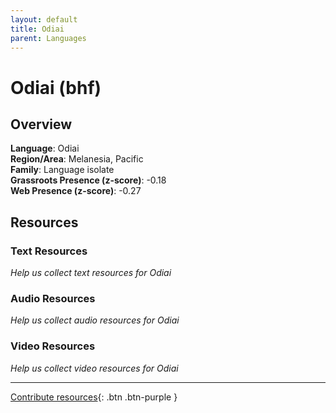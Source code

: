 ```yaml
---
layout: default
title: Odiai
parent: Languages
---
```


# Odiai (bhf)

## Overview

**Language**: Odiai  
**Region/Area**: Melanesia, Pacific  
**Family**: Language isolate  
**Grassroots Presence (z-score)**: -0.18  
**Web Presence (z-score)**: -0.27  

## Resources

### Text Resources
*Help us collect text resources for Odiai*

### Audio Resources
*Help us collect audio resources for Odiai*

### Video Resources
*Help us collect video resources for Odiai*

---

[Contribute resources](https://forms.office.com/e/1SfLJx3u1r){: .btn .btn-purple }
